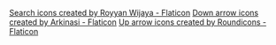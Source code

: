 <a href="https://www.flaticon.com/free-icons/search" title="search icons">Search icons created by Royyan Wijaya - Flaticon</a>
<a href="https://www.flaticon.com/free-icons/down-arrow" title="down arrow icons">Down arrow icons created by Arkinasi - Flaticon</a>
<a href="https://www.flaticon.com/free-icons/up-arrow" title="up arrow icons">Up arrow icons created by Roundicons - Flaticon</a>